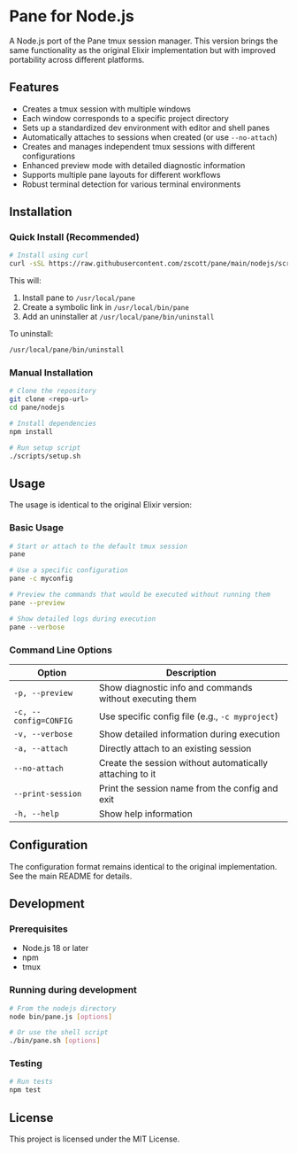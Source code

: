 # Pane for Node.js

A Node.js port of the Pane tmux session manager. This version brings the same functionality as the original Elixir implementation but with improved portability across different platforms.

## Features

- Creates a tmux session with multiple windows
- Each window corresponds to a specific project directory
- Sets up a standardized dev environment with editor and shell panes
- Automatically attaches to sessions when created (or use `--no-attach`)
- Creates and manages independent tmux sessions with different configurations
- Enhanced preview mode with detailed diagnostic information
- Supports multiple pane layouts for different workflows
- Robust terminal detection for various terminal environments

## Installation

### Quick Install (Recommended)

```bash
# Install using curl
curl -sSL https://raw.githubusercontent.com/zscott/pane/main/nodejs/scripts/setup.sh | bash
```

This will:
1. Install pane to `/usr/local/pane`
2. Create a symbolic link in `/usr/local/bin/pane`
3. Add an uninstaller at `/usr/local/pane/bin/uninstall`

To uninstall:
```bash
/usr/local/pane/bin/uninstall
```

### Manual Installation

```bash
# Clone the repository
git clone <repo-url>
cd pane/nodejs

# Install dependencies
npm install

# Run setup script
./scripts/setup.sh
```

## Usage

The usage is identical to the original Elixir version:

### Basic Usage

```bash
# Start or attach to the default tmux session
pane

# Use a specific configuration
pane -c myconfig

# Preview the commands that would be executed without running them
pane --preview

# Show detailed logs during execution
pane --verbose
```

### Command Line Options

| Option | Description |
|--------|-------------|
| `-p, --preview` | Show diagnostic info and commands without executing them |
| `-c, --config=CONFIG` | Use specific config file (e.g., `-c myproject`) |
| `-v, --verbose` | Show detailed information during execution |
| `-a, --attach` | Directly attach to an existing session |
| `--no-attach` | Create the session without automatically attaching to it |
| `--print-session` | Print the session name from the config and exit |
| `-h, --help` | Show help information |

## Configuration

The configuration format remains identical to the original implementation. See the main README for details.

## Development

### Prerequisites

- Node.js 18 or later
- npm
- tmux

### Running during development

```bash
# From the nodejs directory
node bin/pane.js [options]

# Or use the shell script
./bin/pane.sh [options]
```

### Testing

```bash
# Run tests
npm test
```

## License

This project is licensed under the MIT License.